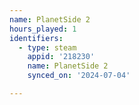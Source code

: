 ```yaml
---
name: PlanetSide 2
hours_played: 1
identifiers:
  - type: steam
    appid: '218230'
    name: PlanetSide 2
    synced_on: '2024-07-04'

---
```


